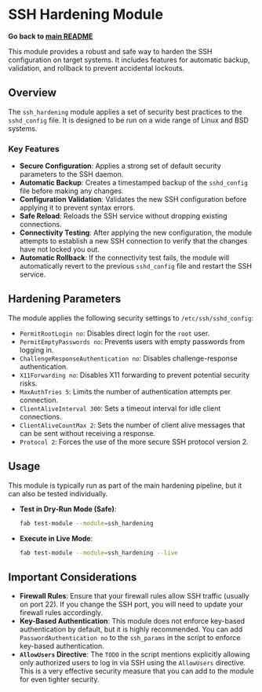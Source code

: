# SSH Hardening Module

**Go back to [main README](../README.md)**

This module provides a robust and safe way to harden the SSH configuration on target systems. It includes features for automatic backup, validation, and rollback to prevent accidental lockouts.

## Overview

The `ssh_hardening` module applies a set of security best practices to the `sshd_config` file. It is designed to be run on a wide range of Linux and BSD systems.

### Key Features

-   **Secure Configuration**: Applies a strong set of default security parameters to the SSH daemon.
-   **Automatic Backup**: Creates a timestamped backup of the `sshd_config` file before making any changes.
-   **Configuration Validation**: Validates the new SSH configuration before applying it to prevent syntax errors.
-   **Safe Reload**: Reloads the SSH service without dropping existing connections.
-   **Connectivity Testing**: After applying the new configuration, the module attempts to establish a new SSH connection to verify that the changes have not locked you out.
-   **Automatic Rollback**: If the connectivity test fails, the module will automatically revert to the previous `sshd_config` file and restart the SSH service.

## Hardening Parameters

The module applies the following security settings to `/etc/ssh/sshd_config`:

*   `PermitRootLogin no`: Disables direct login for the `root` user.
*   `PermitEmptyPasswords no`: Prevents users with empty passwords from logging in.
*   `ChallengeResponseAuthentication no`: Disables challenge-response authentication.
*   `X11Forwarding no`: Disables X11 forwarding to prevent potential security risks.
*   `MaxAuthTries 5`: Limits the number of authentication attempts per connection.
*   `ClientAliveInterval 300`: Sets a timeout interval for idle client connections.
*   `ClientAliveCountMax 2`: Sets the number of client alive messages that can be sent without receiving a response.
*   `Protocol 2`: Forces the use of the more secure SSH protocol version 2.

## Usage

This module is typically run as part of the main hardening pipeline, but it can also be tested individually.

*   **Test in Dry-Run Mode (Safe)**:
    ```bash
    fab test-module --module=ssh_hardening
    ```

*   **Execute in Live Mode**:
    ```bash
    fab test-module --module=ssh_hardening --live
    ```

## Important Considerations

*   **Firewall Rules**: Ensure that your firewall rules allow SSH traffic (usually on port 22). If you change the SSH port, you will need to update your firewall rules accordingly.
*   **Key-Based Authentication**: This module does not enforce key-based authentication by default, but it is highly recommended. You can add `PasswordAuthentication no` to the `ssh_params` in the script to enforce key-based authentication.
*   **`AllowUsers` Directive**: The `TODO` in the script mentions explicitly allowing only authorized users to log in via SSH using the `AllowUsers` directive. This is a very effective security measure that you can add to the module for even tighter security.
